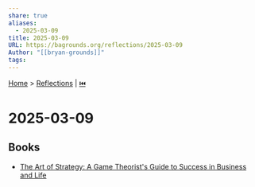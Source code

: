 ```yaml
---
share: true
aliases:
  - 2025-03-09
title: 2025-03-09
URL: https://bagrounds.org/reflections/2025-03-09
Author: "[[bryan-grounds]]"
tags: 
---
```

[Home](../index.md) > [Reflections](./index.md) | [⏮️](./2025-03-08.md)  
# 2025-03-09  
## Books  
- [The Art of Strategy: A Game Theorist's Guide to Success in Business and Life](../books/the-art-of-strategy-a-game-theorists-guide-to-success-in-business-and-life.md)  
